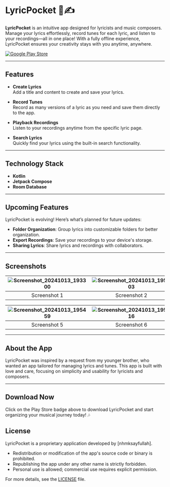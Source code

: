 # LyricPocket 🎵✍️  

**LyricPocket** is an intuitive app designed for lyricists and music composers. Manage your lyrics effortlessly, record tunes for each lyric, and listen to your recordings—all in one place! With a fully offline experience, LyricPocket ensures your creativity stays with you anytime, anywhere.  

[![Google Play Store](https://upload.wikimedia.org/wikipedia/commons/thumb/7/78/Google_Play_Store_badge_EN.svg/512px-Google_Play_Store_badge_EN.svg.png)](https://play.google.com/store/apps/details?id=com.pocketdimen.lyricpocket&pcampaignid=web_share)  

---

## Features  

- **Create Lyrics**  
  Add a title and content to create and save your lyrics.  

- **Record Tunes**  
  Record as many versions of a lyric as you need and save them directly to the app.  

- **Playback Recordings**  
  Listen to your recordings anytime from the specific lyric page.  

- **Search Lyrics**  
  Quickly find your lyrics using the built-in search functionality.  

---

## Technology Stack  

- **Kotlin**  
- **Jetpack Compose**  
- **Room Database**  

---

## Upcoming Features  
LyricPocket is evolving! Here’s what’s planned for future updates:  
- **Folder Organization**: Group lyrics into customizable folders for better organization.  
- **Export Recordings**: Save your recordings to your device's storage.  
- **Sharing Lyrics**: Share lyrics and recordings with collaborators.  

---

## Screenshots  

| ![Screenshot_20241013_193300](https://github.com/user-attachments/assets/c77cc3c6-9c86-4e02-9b5f-9c486759e60c) | ![Screenshot_20241013_195203](https://github.com/user-attachments/assets/d2b5c84c-c80f-46f3-b4f0-9b5f00e5d8c3) | ![Screenshot_20241013_195212](https://github.com/user-attachments/assets/c133eeed-e7ed-425d-a065-8b7c2f01ee0d) | ![Screenshot_20241013_195327](https://github.com/user-attachments/assets/0fc3721a-802e-43ef-bc2d-0a84678981ae) |  
|:-------------------------------------------------------------------------------------:|:-------------------------------------------------------------------------------------:|:-------------------------------------------------------------------------------------:|:-------------------------------------------------------------------------------------:|  
| Screenshot 1                                                                          | Screenshot 2                                                                          | Screenshot 3                                                                          | Screenshot 4                                                                          |  

| ![Screenshot_20241013_195459](https://github.com/user-attachments/assets/5c294150-d6fe-4a1f-942a-b5cdda0fc1f7) | ![Screenshot_20241013_195516](https://github.com/user-attachments/assets/6a1ac1e9-3319-4bfa-bc12-053e17801d32) | ![Screenshot_20241013_195525](https://github.com/user-attachments/assets/a7f94b5e-897d-468c-994d-a1c3acf07262) | ![Screenshot_20241013_195541](https://github.com/user-attachments/assets/73233e1a-e73a-4a20-8f99-3543585db4da) |  
|:-------------------------------------------------------------------------------------:|:-------------------------------------------------------------------------------------:|:-------------------------------------------------------------------------------------:|:-------------------------------------------------------------------------------------:|  
| Screenshot 5                                                                          | Screenshot 6                                                                          | Screenshot 7                                                                          | Screenshot 8                                                                          |  


---

## About the App  

LyricPocket was inspired by a request from my younger brother, who wanted an app tailored for managing lyrics and tunes. This app is built with love and care, focusing on simplicity and usability for lyricists and composers.  

---

## Download Now  

Click on the Play Store badge above to download LyricPocket and start organizing your musical journey today! 🎶  

## License  

LyricPocket is a proprietary application developed by [nhmksayfullah].  
- Redistribution or modification of the app's source code or binary is prohibited.  
- Republishing the app under any other name is strictly forbidden.  
- Personal use is allowed; commercial use requires explicit permission.  

For more details, see the [LICENSE](./LICENSE) file.

